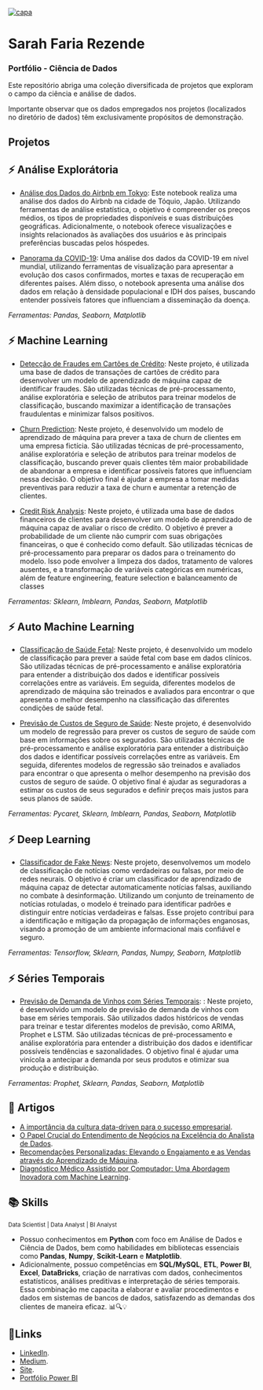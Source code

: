 [![capa](https://cdn.discordapp.com/attachments/1088554408469602305/1140659228382613654/Black_Technology_LinkedIn_Banner_5.jpg)](https://github.com/SarahFeanor?tab=repositories)
# Sarah Faria Rezende 

### Portfólio - Ciência de Dados 

Este repositório abriga uma coleção diversificada de projetos que exploram o campo da ciência e análise de dados.

Importante observar que os dados empregados nos projetos (localizados no diretório de dados) têm exclusivamente propósitos de demonstração. 

## Projetos 

## ⚡️ Análise Explorátoria

  * [Análise dos Dados do Airbnb em Tokyo](https://github.com/SarahFeanor/Portfolio-DataScience/blob/main/An%C3%A1lise_dos_Dados_do_Airbnb_em_Tokyo.ipynb): Este notebook realiza uma análise dos dados do Airbnb na cidade de Tóquio, Japão. Utilizando ferramentas de análise estatística, o objetivo é compreender os preços médios, os tipos de propriedades disponíveis e suas distribuições geográficas. Adicionalmente, o notebook oferece visualizações e insights relacionados às avaliações dos usuários e às principais preferências buscadas pelos hóspedes.
  
  * [Panorama da COVID-19](https://github.com/SarahFeanor/Portfolio-DataScience/blob/main/null.md): Uma análise dos dados da COVID-19 em nível mundial, utilizando ferramentas de visualização para apresentar a evolução dos casos confirmados, mortes e taxas de recuperação em diferentes países. Além disso, o notebook apresenta uma análise dos dados em relação à densidade populacional e IDH dos países, buscando entender possíveis fatores que influenciam a disseminação da doença.

_Ferramentas: Pandas, Seaborn, Matplotlib_

## ⚡️ Machine Learning

  * [Detecção de Fraudes em Cartões de Crédito](https://github.com/SarahFeanor/Portfolio-DataScience/blob/main/null.md): Neste projeto, é utilizada uma base de dados de transações de cartões de crédito para desenvolver um modelo de aprendizado de máquina capaz de identificar fraudes. São utilizadas técnicas de pré-processamento, análise exploratória e seleção de atributos para treinar modelos de classificação, buscando maximizar a identificação de transações fraudulentas e minimizar falsos positivos.
  
  * [Churn Prediction](https://github.com/SarahFeanor/Portfolio-DataScience/blob/main/null.md): Neste projeto, é desenvolvido um modelo de aprendizado de máquina para prever a taxa de churn de clientes em uma empresa fictícia. São utilizadas técnicas de pré-processamento, análise exploratória e seleção de atributos para treinar modelos de classificação, buscando prever quais clientes têm maior probabilidade de abandonar a empresa e identificar possíveis fatores que influenciam nessa decisão. O objetivo final é ajudar a empresa a tomar medidas preventivas para reduzir a taxa de churn e aumentar a retenção de clientes.

  * [Credit Risk Analysis](https://github.com/SarahFeanor/Portfolio-DataScience/blob/main/null.md): Neste projeto, é utilizada uma base de dados financeiros de clientes para desenvolver um modelo de aprendizado de máquina capaz de avaliar o risco de crédito. O objetivo é prever a probabilidade de um cliente não cumprir com suas obrigações financeiras, o que é conhecido como default. São utilizadas técnicas de pré-processamento para preparar os dados para o treinamento do modelo. Isso pode envolver a limpeza dos dados, tratamento de valores ausentes, e a transformação de variáveis categóricas em numéricas, além de feature engineering, feature selection e balanceamento de classes
    
  _Ferramentas: Sklearn, Imblearn, Pandas, Seaborn, Matplotlib_

## ⚡️ Auto Machine Learning 

  * [Classificação de Saúde Fetal](https://github.com/SarahFeanor/Portfolio-DataScience/blob/main/null.md): Neste projeto, é desenvolvido um modelo de classificação para prever a saúde fetal com base em dados clínicos. São utilizadas técnicas de pré-processamento e análise exploratória para entender a distribuição dos dados e identificar possíveis correlações entre as variáveis. Em seguida, diferentes modelos de aprendizado de máquina são treinados e avaliados para encontrar o que apresenta o melhor desempenho na classificação das diferentes condições de saúde fetal.

  * [Previsão de Custos de Seguro de Saúde](https://github.com/SarahFeanor/Portfolio-DataScience/blob/main/null.md): Neste projeto, é desenvolvido um modelo de regressão para prever os custos de seguro de saúde com base em informações sobre os segurados. São utilizadas técnicas de pré-processamento e análise exploratória para entender a distribuição dos dados e identificar possíveis correlações entre as variáveis. Em seguida, diferentes modelos de regressão são treinados e avaliados para encontrar o que apresenta o melhor desempenho na previsão dos custos de seguro de saúde. O objetivo final é ajudar as seguradoras a estimar os custos de seus segurados e definir preços mais justos para seus planos de saúde.

  _Ferramentas: Pycaret, Sklearn, Imblearn, Pandas, Seaborn, Matplotlib_

## ⚡️ Deep Learning

  * [Classificador de Fake News](https://github.com/SarahFeanor/Portfolio-DataScience/blob/main/null.md): Neste projeto, desenvolvemos um modelo de classificação de notícias como verdadeiras ou falsas, por meio de redes neurais. O objetivo é criar um classificador de aprendizado de máquina capaz de detectar automaticamente notícias falsas, auxiliando no combate à desinformação. Utilizando um conjunto de treinamento de notícias rotuladas, o modelo é treinado para identificar padrões e distinguir entre notícias verdadeiras e falsas. Esse projeto contribui para a identificação e mitigação da propagação de informações enganosas, visando a promoção de um ambiente informacional mais confiável e seguro.

_Ferramentas: Tensorflow, Sklearn, Pandas, Numpy, Seaborn, Matplotlib_

## ⚡️ Séries Temporais

  * [Previsão de Demanda de Vinhos com Séries Temporais](https://github.com/SarahFeanor/Portfolio-DataScience/blob/main/null.md): : Neste projeto, é desenvolvido um modelo de previsão de demanda de vinhos com base em séries temporais. São utilizados dados históricos de vendas para treinar e testar diferentes modelos de previsão, como ARIMA, Prophet e LSTM. São utilizadas técnicas de pré-processamento e análise exploratória para entender a distribuição dos dados e identificar possíveis tendências e sazonalidades. O objetivo final é ajudar uma vinícola a antecipar a demanda por seus produtos e otimizar sua produção e distribuição.

    
  _Ferramentas: Prophet, Sklearn, Pandas, Seaborn, Matplotlib_

## 📝 Artigos

* [A importância da cultura data-driven para o sucesso empresarial](https://medium.com/@sarahfrezende/a-import%C3%A2ncia-da-cultura-data-driven-para-o-sucesso-empresarial-bd04d78d5edd).
* [O Papel Crucial do Entendimento de Negócios na Excelência do Analista de Dados](https://medium.com/@sarahfrezende/o-papel-crucial-do-entendimento-de-neg%C3%B3cios-na-excel%C3%AAncia-do-analista-de-dados-165f38fa1a50).
* [Recomendações Personalizadas: Elevando o Engajamento e as Vendas através do Aprendizado de Máquina](https://medium.com/@sarahfrezende/recomenda%C3%A7%C3%B5es-personalizadas-elevando-o-engajamento-e-as-vendas-atrav%C3%A9s-do-aprendizado-de-m%C3%A1quina-a2b0d47a478d).
* [Diagnóstico Médico Assistido por Computador: Uma Abordagem Inovadora com Machine Learning](https://medium.com/@sarahfrezende/diagn%C3%B3stico-m%C3%A9dico-assistido-por-computador-uma-abordagem-inovadora-com-machine-learning-5d10a44f191).

## 📚 Skills

<sub> Data Scientist | Data Analyst | BI Analyst   </sub>

* Possuo conhecimentos em **Python** com foco em Análise de Dados e Ciência de Dados, bem como habilidades em bibliotecas essenciais como **Pandas**, **Numpy**, **Scikit-Learn** e **Matplotlib**. 
* Adicionalmente, possuo competências em **SQL/MySQL**, **ETL**, **Power BI**, **Excel**, **DataBricks**, criação de narrativas com dados, conhecimentos estatísticos, análises preditivas e interpretação de séries temporais. Essa combinação me capacita a elaborar e avaliar procedimentos e dados em sistemas de bancos de dados, satisfazendo as demandas dos clientes de maneira eficaz. 📊🔍💡

## 🔗Links

* [LinkedIn](https://www.linkedin.com/in/sarahfrezende/).
* [Medium](https://medium.com/@sarahfrezende).
* [Site](https://sarahfariarezende.blogspot.com/).
* [Portfólio Power BI](https://github.com/SarahFeanor/Portfolio_PowerBI)
  

